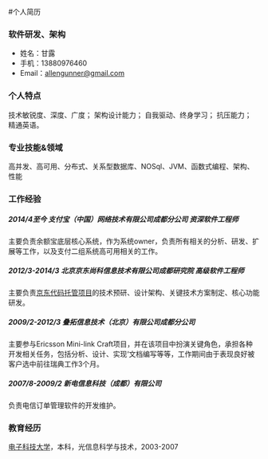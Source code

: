 #个人简历

### 软件研发、架构
  - 姓名：甘露
  - 手机：13880976460
  - Email：allengunner@gmail.com

### 个人特点
技术敏锐度、深度、广度；
架构设计能力；
自我驱动、终身学习；
抗压能力；
精通英语。

### 专业技能&领域
高并发、高可用、分布式、关系型数据库、NOSql、JVM、函数式编程、架构、性能

### 工作经验
##### 2014/4至今 支付宝（中国）网络技术有限公司成都分公司 资深软件工程师
主要负责余额宝底层核心系统，作为系统owner，负责所有相关的分析、研发、扩展等工作，以及支付二组系统高可用相关的工作。
##### 2012/3-2014/3 北京京东尚科信息技术有限公司成都研究院 高级软件工程师
主要负责[京东代码托管项目](http://code.jd.com)的技术预研、设计架构、关键技术方案制定、核心功能研发。
##### 2009/2-2012/3 叠拓信息技术（北京）有限公司成都分公司
主要参与Ericsson Mini-link Craft项目，并在该项目中扮演关键角色，承担各种开发相关任务，包括分析、设计、实现‘文档编写等等，工作期间由于表现良好被客户选中前往瑞典工作3个月。
##### 2007/8-2009/2 新电信息科技（成都）有限公司
负责电信订单管理软件的开发维护。

### 教育经历
[电子科技大学](http://www.uestc.edu.cn/)，本科，光信息科学与技术，2003-2007
